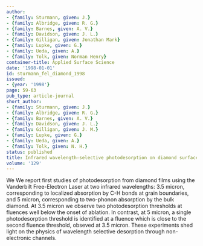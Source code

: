 ```yaml
---
author:
- {family: Sturmann, given: J.}
- {family: Albridge, given: R. G.}
- {family: Barnes, given: A. V.}
- {family: Davidson, given: J. L.}
- {family: Gilligan, given: Jonathan Mark}
- {family: Lupke, given: G.}
- {family: Ueda, given: A.}
- {family: Tolk, given: Norman Henry}
container-title: Applied Surface Science
date: '1998-01-01'
id: sturmann_fel_diamond_1998
issued:
- {year: '1998'}
page: 59-63
pub_type: article-journal
short_author:
- {family: Sturmann, given: J.}
- {family: Albridge, given: R. G.}
- {family: Barnes, given: A. V.}
- {family: Davidson, given: J. L.}
- {family: Gilligan, given: J. M.}
- {family: Lupke, given: G.}
- {family: Ueda, given: A.}
- {family: Tolk, given: N. H.}
status: published
title: Infrared wavelength-selective photodesorption on diamond surfaces
volume: '129'
---
```

We We report first studies of photodesorption from diamond films using the Vanderbilt Free-Electron Laser at two infrared wavelengths: 3.5 micron, corresponding to localized absorption by C-H bonds at grain boundaries, and 5 micron, corresponding to two-phonon absorption by the bulk diamond. At 3.5 micron we observe two photodesorption thresholds at fluences well below the onset of ablation. In contrast, at 5 micron, a single photodesorption threshold is identified at a fluence which is close to the second fluence threshold, obseved at 3.5 micron. These experiments shed light on the physics of wavelength selective desorption through non-electronic channels.
